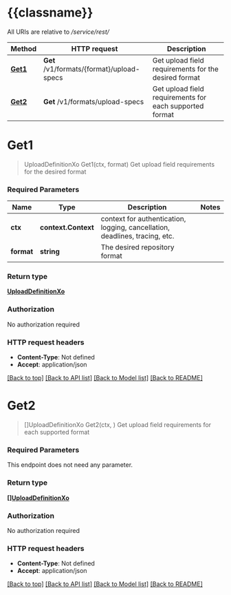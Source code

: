 # {{classname}}

All URIs are relative to */service/rest/*

Method | HTTP request | Description
------------- | ------------- | -------------
[**Get1**](FormatsApi.md#Get1) | **Get** /v1/formats/{format}/upload-specs | Get upload field requirements for the desired format
[**Get2**](FormatsApi.md#Get2) | **Get** /v1/formats/upload-specs | Get upload field requirements for each supported format

# **Get1**
> UploadDefinitionXo Get1(ctx, format)
Get upload field requirements for the desired format

### Required Parameters

Name | Type | Description  | Notes
------------- | ------------- | ------------- | -------------
 **ctx** | **context.Context** | context for authentication, logging, cancellation, deadlines, tracing, etc.
  **format** | **string**| The desired repository format | 

### Return type

[**UploadDefinitionXo**](UploadDefinitionXO.md)

### Authorization

No authorization required

### HTTP request headers

 - **Content-Type**: Not defined
 - **Accept**: application/json

[[Back to top]](#) [[Back to API list]](../README.md#documentation-for-api-endpoints) [[Back to Model list]](../README.md#documentation-for-models) [[Back to README]](../README.md)

# **Get2**
> []UploadDefinitionXo Get2(ctx, )
Get upload field requirements for each supported format

### Required Parameters
This endpoint does not need any parameter.

### Return type

[**[]UploadDefinitionXo**](UploadDefinitionXO.md)

### Authorization

No authorization required

### HTTP request headers

 - **Content-Type**: Not defined
 - **Accept**: application/json

[[Back to top]](#) [[Back to API list]](../README.md#documentation-for-api-endpoints) [[Back to Model list]](../README.md#documentation-for-models) [[Back to README]](../README.md)

